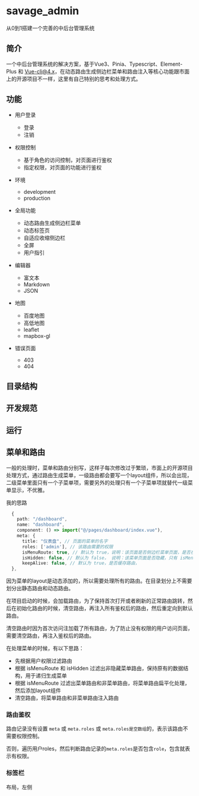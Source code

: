 # savage_admin

从0到1搭建一个完善的中后台管理系统

## 简介

一个中后台管理系统的解决方案，基于Vue3、Pinia、Typescript、Element-Plus 和 Vue-cli@4.x，在动态路由生成侧边栏菜单和路由注入等核心功能跟市面上的开源项目不一样，这里有自己特别的思考和处理方式。

## 功能
- 用户登录
    - 登录
    - 注销

- 权限控制
    - 基于角色的访问控制，对页面进行鉴权
    - 指定权限，对页面的功能进行鉴权

- 环境
    - development
    - production

- 全局功能
    - 动态路由生成侧边栏菜单
    - 动态标签页
    - 自适应收缩侧边栏
    - 全屏
    - 用户指引

- 编辑器
    - 富文本
    - Markdown
    - JSON

- 地图
    - 百度地图
    - 高低地图
    - leaflet
    - mapbox-gl

- 错误页面
    - 403
    - 404

## 目录结构


## 开发规范

## 运行



## 菜单和路由

一般的处理时，菜单和路由分别写，这样子每次修改过于繁琐，市面上的开源项目处理方式，通过路由生成菜单，一级路由都会要写一个layout组件，所以会出现，二级菜单里面只有一个子菜单项，需要另外的处理只有一个子菜单项就替代一级菜单显示，不优雅。


我的思路

```typescript
  {
    path: "/dashboard",
    name: "dashboard",
    component: () => import("@/pages/dashboard/index.vue"),
    meta: {
      title: "仪表盘", // 页面的菜单的名字
      roles: ['admin'], // 该路由需要的权限
      isMenuRoute: true, // 默认为 true，说明：该页面是否侧边栏菜单页面，是否在菜单里面
      isHidden: false, // 默认为 false， 说明：该菜单页面是否隐藏，只有 isMenuRoute 为 true才有效果
      keepAlive: false, // 默认为 true，是否缓存路由，
  },
  ```

因为菜单的layout是动态添加的，所以需要处理所有的路由。在目录划分上不需要划分出静态路由和动态路由。

在项目启动的时候，会加载路由，为了保持首次打开或者刷新的正常路由跳转，然后在初始化路由的时候，清空路由，再注入所有鉴权后的路由，然后重定向到默认路由。

清空路由时因为首次访问注加载了所有路由，为了防止没有权限的用户访问页面，需要清空路由，再注入鉴权后的路由。

在处理菜单的时候，有以下思路：
- 先根据用户权限过滤路由
- 根据 isMenuRoute 和 isHidden 过滤出非隐藏菜单路由，保持原有的数据结构，用于递归生成菜单
- 根据 isMenuRoute 过滤出菜单路由和非菜单路由，将菜单路由扁平化处理，然后添加layout组件
- 清空路由，将菜单路由和非菜单路由注入路由


### 路由鉴权

路由记录没有设置 `meta` 或 `meta.roles` 或 `meta.roles是空数组`的，表示该路由不需要权限控制。

否则，遍历用户roles，然后判断路由记录的`meta.roles`是否包含`role`，包含就表示有权限。

### 标签栏

布局，左侧